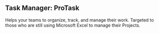 ## Task Manager: ProTask

Helps your teams to organize, track, and manage their work.
Targeted to those who are still using Microsoft Excel to manage their Projects.
